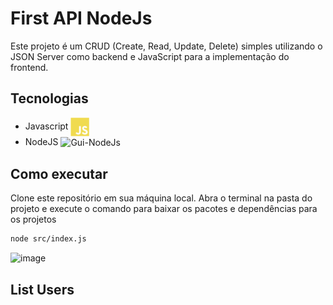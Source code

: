 # First API NodeJs
Este projeto é um CRUD (Create, Read, Update, Delete) simples utilizando o JSON Server como backend e JavaScript para a implementação do frontend.

## Tecnologias
- Javascript <img align="center" alt="Gui-Js" height="30" width="30" src="https://raw.githubusercontent.com/devicons/devicon/master/icons/javascript/javascript-plain.svg"> 
- NodeJS <img align="center" alt="Gui-NodeJs" height="30" width="30" src="https://cdn.jsdelivr.net/gh/devicons/devicon/icons/nodejs/nodejs-original.svg" />
         

## Como executar

Clone este repositório em sua máquina local.
Abra o terminal na pasta do projeto e execute o comando para baixar os pacotes e dependências para os projetos
```bash
node src/index.js
```
![image](https://user-images.githubusercontent.com/58920070/232242176-3599f76c-4bb9-43df-b29e-90d571fbc5aa.png)


## List Users
